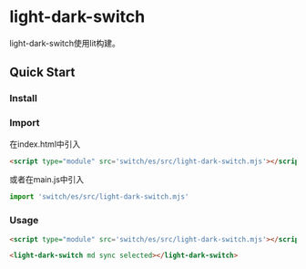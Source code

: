 # light-dark-switch
 
light-dark-switch使用lit构建。

## Quick Start

### Install

### Import

在index.html中引入

```html
<script type="module" src='switch/es/src/light-dark-switch.mjs'></script>
```

或者在main.js中引入
```js
import 'switch/es/src/light-dark-switch.mjs'
```

### Usage

```html
<script type="module" src='switch/es/src/light-dark-switch.mjs'></script>

<light-dark-switch md sync selected></light-dark-switch>
```